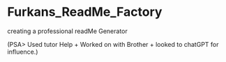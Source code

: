# Furkans_ReadMe_Factory
creating a professional readMe Generator

(PSA> Used tutor Help + Worked on with Brother + looked to chatGPT for influence.)
